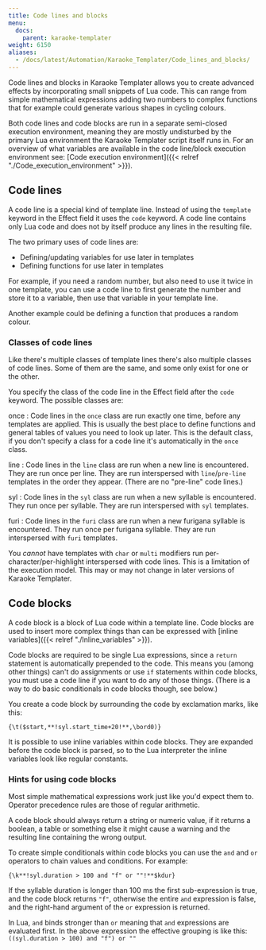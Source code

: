 ```yaml
---
title: Code lines and blocks
menu:
  docs:
    parent: karaoke-templater
weight: 6150
aliases:
  - /docs/latest/Automation/Karaoke_Templater/Code_lines_and_blocks/
---
```


Code lines and blocks in Karaoke Templater allows you to create advanced
effects by incorporating small snippets of Lua code. This can range from simple
mathematical expressions adding two numbers to complex functions that for
example could generate various shapes in cycling colours.

Both code lines and code blocks are run in a separate semi-closed execution
environment, meaning they are mostly undisturbed by the primary Lua environment
the Karaoke Templater script itself runs in. For an overview of what variables
are available in the code line/block execution environment see: [Code execution environment]({{< relref "./Code_execution_environment" >}}).

## Code lines

A code line is a special kind of template line. Instead of using the `template`
keyword in the Effect field it uses the `code` keyword. A code line contains
only Lua code and does not by itself produce any lines in the resulting file.

The two primary uses of code lines are:

- Defining/updating variables for use later in templates
- Defining functions for use later in templates

For example, if you need a random number, but also need to use it twice in one
template, you can use a code line to first generate the number and store it to
a variable, then use that variable in your template line.

Another example could be defining a function that produces a random colour.

### Classes of code lines

Like there's multiple classes of template lines there's also multiple classes
of code lines. Some of them are the same, and some only exist for one or the
other.

You specify the class of the code line in the Effect field after the `code`
keyword. The possible classes are:

once
: Code lines in the `once` class are run exactly one time, before any templates
  are applied. This is usually the best place to define functions and general
  tables of values you need to look up later.  This is the default class, if you
  don't specify a class for a code line it's automatically in the `once` class.

line
: Code lines in the `line` class are run when a new line is encountered. They
  are run once per line. They are run interspersed with `line`/`pre-line`
  templates in the order they appear. (There are no "pre-line" code lines.)

syl
: Code lines in the `syl` class are run when a new syllable is encountered.
  They run once per syllable. They are run interspersed with `syl` templates.

furi
: Code lines in the `furi` class are run when a new furigana syllable is
  encountered. They run once per furigana syllable.  They are run interspersed
  with `furi` templates.

You _cannot_ have templates with `char` or `multi` modifiers run
per-character/per-highlight interspersed with code lines. This is a limitation
of the execution model. This may or may not change in later versions of Karaoke
Templater.

## Code blocks

A code block is a block of Lua code within a template line. Code blocks are
used to insert more complex things than can be expressed with [inline variables]({{< relref "./Inline_variables" >}}).

Code blocks are required to be single Lua expressions, since a `return`
statement is automatically prepended to the code. This means you (among other
things) can't do assignments or use `if` statements within code blocks, you
must use a code line if you want to do any of those things. (There is a way to
do basic conditionals in code blocks though, see below.)

You create a code block by surrounding the code by exclamation marks, like
this:

```ass
{\t($start,**!syl.start_time+20!**,\bord0)}
```

It is possible to use inline variables within code blocks. They are expanded
before the code block is parsed, so to the Lua interpreter the inline variables
look like regular constants.

### Hints for using code blocks

Most simple mathematical expressions work just like you'd expect them to.
Operator precedence rules are those of regular arithmetic.

A code block should always return a string or numeric value, if it returns a
boolean, a table or something else it might cause a warning and the resulting
line containing the wrong output.

To create simple conditionals within code blocks you can use the `and` and `or`
operators to chain values and conditions. For example:

```ass
{\k**!syl.duration > 100 and "f" or ""!**$kdur}
```

If the syllable duration is longer than 100 ms the first sub-expression is
true, and the code block returns `"f"`, otherwise the entire `and`
expression is false, and the right-hand argument of the `or` expression is
returned.

In Lua, `and` binds stronger than `or` meaning that `and` expressions are
evaluated first. In the above expression the effective grouping is like this:
`((syl.duration > 100) and "f") or ""`

